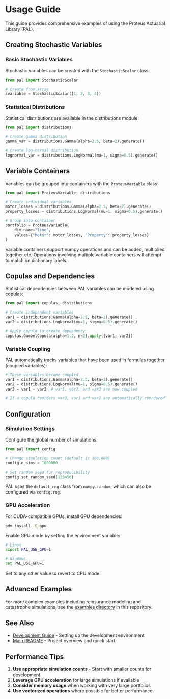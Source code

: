 # Usage Guide

This guide provides comprehensive examples of using the Proteus Actuarial Library (PAL).

## Creating Stochastic Variables

### Basic Stochastic Variables

Stochastic variables can be created with the `StochasticScalar` class:

```python
from pal import StochasticScalar

# Create from array
svariable = StochasticScalar([1, 2, 3, 4])
```

### Statistical Distributions

Statistical distributions are available in the distributions module:

```python
from pal import distributions

# Create gamma distribution
gamma_var = distributions.Gamma(alpha=2.5, beta=2).generate()

# Create log-normal distribution
lognormal_var = distributions.LogNormal(mu=1, sigma=0.5).generate()
```

## Variable Containers

Variables can be grouped into containers with the `ProteusVariable` class:

```python
from pal import ProteusVariable, distributions

# Create individual variables
motor_losses = distributions.Gamma(alpha=2.5, beta=2).generate()
property_losses = distributions.LogNormal(mu=1, sigma=0.5).generate()

# Group into container
portfolio = ProteusVariable(
    dim_name="line",
    values={"Motor": motor_losses, "Property": property_losses}
)
```

Variable containers support numpy operations and can be added, multiplied together etc. Operations involving multiple variable containers will attempt to match on dictionary labels.

## Copulas and Dependencies

Statistical dependencies between PAL variables can be modeled using copulas:

```python
from pal import copulas, distributions

# Create independent variables
var1 = distributions.Gamma(alpha=2.5, beta=2).generate()
var2 = distributions.LogNormal(mu=1, sigma=0.5).generate()

# Apply copula to create dependency
copulas.GumbelCopula(alpha=1.2, n=2).apply([var1, var2])
```

### Variable Coupling

PAL automatically tracks variables that have been used in formulas together (coupled variables):

```python
# These variables become coupled
var1 = distributions.Gamma(alpha=2.5, beta=2).generate()
var2 = distributions.LogNormal(mu=1, sigma=0.5).generate()
var3 = var1 + var2  # var1, var2, and var3 are now coupled

# If a copula reorders var3, var1 and var2 are automatically reordered too
```

## Configuration

### Simulation Settings

Configure the global number of simulations:

```python
from pal import config

# Change simulation count (default is 100,000)
config.n_sims = 1000000

# Set random seed for reproducibility
config.set_random_seed(123456)
```

PAL uses the `default_rng` class from `numpy.random`, which can also be configured via `config.rng`.

### GPU Acceleration

For CUDA-compatible GPUs, install GPU dependencies:

```bash
pdm install -G gpu
```

Enable GPU mode by setting the environment variable:

```bash
# Linux
export PAL_USE_GPU=1

# Windows  
set PAL_USE_GPU=1
```

Set to any other value to revert to CPU mode.

## Advanced Examples

For more complex examples including reinsurance modeling and catastrophe simulations, see the [examples directory](../examples/) in this repository.

## See Also

- [Development Guide](development.md) - Setting up the development environment
- [Main README](../README.md) - Project overview and quick start

## Performance Tips

1. **Use appropriate simulation counts** - Start with smaller counts for development
2. **Leverage GPU acceleration** for large simulations if available
3. **Consider memory usage** when working with very large portfolios
4. **Use vectorized operations** where possible for better performance